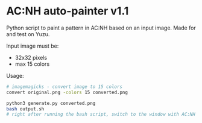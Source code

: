 # AC:NH auto-painter v1.1
Python script to paint a pattern in AC:NH based on an input image. Made for and test on Yuzu.

Input image must be:
* 32x32 pixels
* max 15 colors

Usage:

```bash
# imagemagicks - convert image to 15 colors
convert original.png -colors 15 converted.png

python3 generate.py converted.png
bash output.sh
# right after running the bash script, switch to the window with AC:NH running (cursor must be in top left in the pattern editor) 
```
